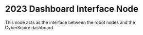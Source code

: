 # 2023 Dashboard Interface Node
This node acts as the interface between the robot nodes and the CyberSquire dashboard.